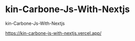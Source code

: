 # kin-Carbone-Js-With-Nextjs
kin-Carbone-Js-With-Nextjs


https://kin-carbone-js-with-nextjs.vercel.app/
